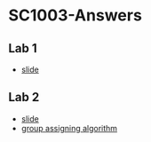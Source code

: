 # SC1003-Answers

## Lab 1

- [slide](https://docs.google.com/presentation/d/1k5z4LN1t6XNF-gg_Qn1gc4UgJkRsxBXu6CEy1WkjJG4/edit?usp=sharing)

## Lab 2

- [slide](https://docs.google.com/presentation/d/1x_74jQsKCS3dACHSdP50J9AIooIl-K0MM2eCXI9cVSQ/edit?usp=sharing)
- [group assigning algorithm](lab2/assign.py)
